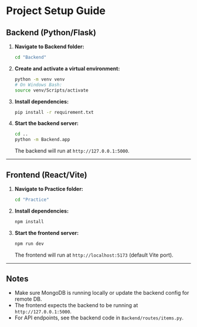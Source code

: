 # Project Setup Guide

## Backend (Python/Flask)

1. **Navigate to Backend folder:**
   ```bash
   cd "Backend"
   ```
2. **Create and activate a virtual environment:**
   ```bash
   python -m venv venv
   # On Windows Bash:
   source venv/Scripts/activate
   ```
3. **Install dependencies:**
   ```bash
   pip install -r requirement.txt
   ```
4. **Start the backend server:**
   ```bash
   cd ..
   python -m Backend.app
   ```
   The backend will run at `http://127.0.0.1:5000`.

---

## Frontend (React/Vite)

1. **Navigate to Practice folder:**
   ```bash
   cd "Practice"
   ```
2. **Install dependencies:**
   ```bash
   npm install
   ```
3. **Start the frontend server:**
   ```bash
   npm run dev
   ```
   The frontend will run at `http://localhost:5173` (default Vite port).

---

## Notes

- Make sure MongoDB is running locally or update the backend config for remote DB.
- The frontend expects the backend to be running at `http://127.0.0.1:5000`.
- For API endpoints, see the backend code in `Backend/routes/items.py`.
